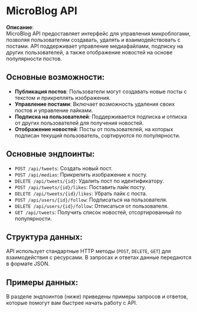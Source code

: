 # MicroBlog API

**Описание**:  
MicroBlog API предоставляет интерфейс для управления микроблогами, позволяя пользователям создавать, удалять и взаимодействовать с постами. API поддерживает управление медиафайлами, подписку на других пользователей, а также отображение новостей на основе популярности постов.

## Основные возможности:
- **Публикация постов**: Пользователи могут создавать новые посты с текстом и прикреплять изображения.
- **Управление постами**: Включает возможность удаления своих постов и управление лайками.
- **Подписка на пользователей**: Поддерживается подписка и отписка от других пользователей для получения новостей.
- **Отображение новостей**: Посты от пользователей, на которых подписан текущий пользователь, сортируются по популярности.

## Основные эндпоинты:
- `POST /api/tweets`: Создать новый пост.
- `POST /api/medias`: Прикрепить изображение к посту.
- `DELETE /api/tweets/{id}`: Удалить пост по идентификатору.
- `POST /api/tweets/{id}/likes`: Поставить лайк посту.
- `DELETE /api/tweets/{id}/likes`: Убрать лайк с поста.
- `POST /api/users/{id}/follow`: Подписаться на пользователя.
- `DELETE /api/users/{id}/follow`: Отписаться от пользователя.
- `GET /api/tweets`: Получить список новостей, отсортированный по популярности.

## Структура данных:
API использует стандартные HTTP методы (`POST`, `DELETE`, `GET`) для взаимодействия с ресурсами. В запросах и ответах данные передаются в формате JSON.

## Примеры данных:
В разделе эндпоинтов (ниже) приведены примеры запросов и ответов, которые помогут вам быстрее начать работу с API.
